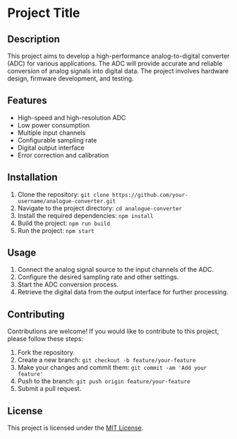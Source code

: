# Project Title

## Description

This project aims to develop a high-performance analog-to-digital converter (ADC) for various applications. The ADC will provide accurate and reliable conversion of analog signals into digital data. The project involves hardware design, firmware development, and testing.

## Features

- High-speed and high-resolution ADC
- Low power consumption
- Multiple input channels
- Configurable sampling rate
- Digital output interface
- Error correction and calibration

## Installation

1. Clone the repository: `git clone https://github.com/your-username/analogue-converter.git`
2. Navigate to the project directory: `cd analogue-converter`
3. Install the required dependencies: `npm install`
4. Build the project: `npm run build`
5. Run the project: `npm start`

## Usage

1. Connect the analog signal source to the input channels of the ADC.
2. Configure the desired sampling rate and other settings.
3. Start the ADC conversion process.
4. Retrieve the digital data from the output interface for further processing.

## Contributing

Contributions are welcome! If you would like to contribute to this project, please follow these steps:

1. Fork the repository.
2. Create a new branch: `git checkout -b feature/your-feature`
3. Make your changes and commit them: `git commit -am 'Add your feature'`
4. Push to the branch: `git push origin feature/your-feature`
5. Submit a pull request.

## License

This project is licensed under the [MIT License](LICENSE).

